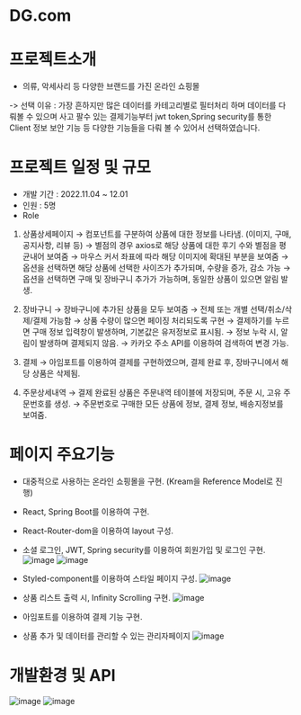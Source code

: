 # DG.com
# 프로젝트소개
- 의류, 악세사리 등 다양한 브랜드를 가진 온라인 쇼핑몰

-> 선택 이유 : 가장 흔하지만 많은 데이터를 카테고리별로 필터처리 하며 데이터를 다뤄볼 수 있으며 사고 팔수 있는 결제기능부터 jwt token,Spring security를 통한 Client 정보 보안 기능 등 다양한 기능들을 다뤄 볼 수 있어서 선택하였습니다.

# 프로젝트 일정 및 규모
- 개발 기간 : 2022.11.04 ~ 12.01
- 인원 : 5명
- Role 
1) 상품상세페이지
 → 컴포넌트를 구분하여 상품에 대한 정보를 나타냄. (이미지, 구매, 공지사항, 리뷰 등)
 → 별점의 경우 axios로 해당 상품에 대한 후기 수와 별점을 평균내어 보여줌
 → 마우스 커서 좌표에 따라 해당 이미지에 확대된 부분을 보여줌
 → 옵션을 선택하면 해당 상품에 선택한 사이즈가 추가되며, 수량을 증가, 감소 가능
 → 옵션을 선택하면 구매 및 장바구니 추가가 가능하며, 동일한 상품이 있으면 알림 발생.
 
2) 장바구니
 → 장바구니에 추가된 상품을 모두 보여줌
 → 전체 또는 개별 선택/취소/삭제/결제 가능함
 → 상품 수량이 많으면 페이징 처리되도록 구현
 → 결제하기를 누르면 구매 정보 입력창이 발생하며, 기본값은 유저정보로 표시됨.
 → 정보 누락 시, 알림이 발생하며 결제되지 않음.
 → 카카오 주소 API를 이용하여 검색하여 변경 가능.
 
3) 결제
 → 아임포트를 이용하여 결제를 구현하였으며, 결제 완료 후, 장바구니에서 해당 상품은 삭제됨. 

4) 주문상세내역
 → 결제 완료된 상품은 주문내역 테이블에 저장되며, 주문 시, 고유 주문번호를 생성.
 → 주문번호로 구매한 모든 상품에 정보, 결제 정보, 배송지정보를 보여줌.

# 페이지 주요기능
- 대중적으로 사용하는 온라인 쇼핑몰을 구현. (Kream을 Reference Model로 진행)
- React, Spring Boot를 이용하여 구현.
- React-Router-dom을 이용하여 layout 구성.
- 소셜 로그인, JWT, Spring security를 이용하여 회원가입 및 로그인 구현.
![image](https://user-images.githubusercontent.com/114208462/217546640-40285e9f-c353-4ef0-a9dc-3cf0f4190a14.png)
![image](https://user-images.githubusercontent.com/114208462/217546701-de92de9b-ab54-438f-8622-7dfc0a8e3a6a.png)

- Styled-component를 이용하여 스타일 페이지 구성.
![image](https://user-images.githubusercontent.com/114208462/217546776-59b7f991-a949-402e-ae77-18821e7e7fc7.png)

- 상품 리스트 출력 시, Infinity Scrolling 구현.
![image](https://user-images.githubusercontent.com/114208462/217549470-8f7d3132-ae5f-4185-88ad-62be636af9a8.png)


- 아임포트를 이용하여 결제 기능 구현.

- 상품 추가 및 데이터를 관리할 수 있는 관리자페이지
![image](https://user-images.githubusercontent.com/114208462/217551884-f11339a8-f926-4657-b74e-92d437800cd1.png)


# 개발환경 및 API
![image](https://user-images.githubusercontent.com/114208462/217550291-7e1188b6-2099-44a4-bba9-5d94e3b563b3.png)
![image](https://user-images.githubusercontent.com/114208462/217550367-1d3762e6-741d-4f5a-9508-fa37fc8b2133.png)

